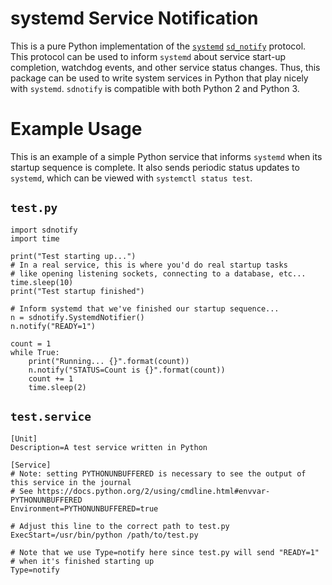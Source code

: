 # systemd Service Notification

This is a pure Python implementation of the
[`systemd`](http://www.freedesktop.org/wiki/Software/systemd/)
[`sd_notify`](http://www.freedesktop.org/software/systemd/man/sd_notify.html)
protocol. This protocol can be used to inform `systemd` about service start-up
completion, watchdog events, and other service status changes. Thus, this
package can be used to write system services in Python that play nicely with
`systemd`. `sdnotify` is compatible with both Python 2 and Python 3.

# Example Usage

This is an example of a simple Python service that informs `systemd` when its
startup sequence is complete. It also sends periodic status updates to `systemd`,
which can be viewed with `systemctl status test`.

## `test.py`

    import sdnotify
	import time

	print("Test starting up...")
	# In a real service, this is where you'd do real startup tasks
	# like opening listening sockets, connecting to a database, etc...
	time.sleep(10)
	print("Test startup finished")

	# Inform systemd that we've finished our startup sequence...
	n = sdnotify.SystemdNotifier()
	n.notify("READY=1")

	count = 1
	while True:
		print("Running... {}".format(count))
		n.notify("STATUS=Count is {}".format(count))
		count += 1
		time.sleep(2)

## `test.service`

    [Unit]
    Description=A test service written in Python

    [Service]
    # Note: setting PYTHONUNBUFFERED is necessary to see the output of this service in the journal
    # See https://docs.python.org/2/using/cmdline.html#envvar-PYTHONUNBUFFERED
    Environment=PYTHONUNBUFFERED=true

	# Adjust this line to the correct path to test.py
    ExecStart=/usr/bin/python /path/to/test.py

    # Note that we use Type=notify here since test.py will send "READY=1"
    # when it's finished starting up
	Type=notify
